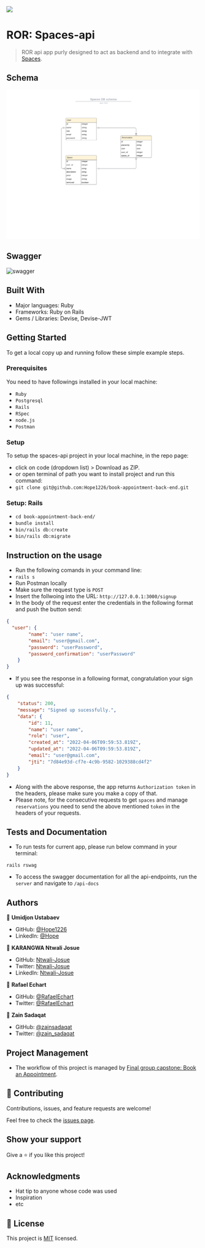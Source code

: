 ![](https://img.shields.io/badge/Microverse-blueviolet)

# ROR: Spaces-api

> ROR api app purly designed to act as backend and to integrate with [Spaces](https://github.com/Hope1226/book-appointment-front-end).

## Schema
![screenshot](./spaces_db_schema.png)

## Swagger 

![swagger](https://user-images.githubusercontent.com/58233753/162178749-4598721d-1115-412f-a7b7-3c3c9f69df9f.png)


## Built With

- Major languages: Ruby
- Frameworks: Ruby on Rails
- Gems / Libraries: Devise, Devise-JWT

## Getting Started

To get a local copy up and running follow these simple example steps.

### Prerequisites

You need to have followings installed in your local machine:
- `Ruby`
- `Postgresql`
- `Rails`
- `RSpec`
- `node.js`
- `Postman`

### Setup

To setup the spaces-api project in your local machine, in the repo page: 
- click on code (dropdown list) > Download as ZIP. 
- or open terminal of path you want to install project and run this command:
- `git clone git@github.com:Hope1226/book-appointment-back-end.git`

### Setup: Rails
- `cd book-appointment-back-end/`
- `bundle install`
- `bin/rails db:create`
- `bin/rails db:migrate`

## Instruction on the usage
- Run the following comands in your command line:
- `rails s`
- Run Postman locally
- Make sure the request type is `POST`
- Insert the follwoing into the URL: `http://127.0.0.1:3000/signup`
- In the body of the request enter the credentials in the following format and push the button send:
```JSON
{
  "user": {
        "name": "user name",
        "email": "user@gmail.com",
        "password": "userPassword",
        "password_confirmation": "userPassword"
    }
}
```
- If you see the response in a following format, congratulation your sign up was successful:
```JSON
{
    "status": 200,
    "message": "Signed up sucessfully.",
    "data": {
        "id": 11,
        "name": "user name",
        "role": "user",
        "created_at": "2022-04-06T09:59:53.819Z",
        "updated_at": "2022-04-06T09:59:53.819Z",
        "email": "user@gmail.com",
        "jti": "7d84e93d-cf7e-4c9b-9582-1029388cd4f2"
    }
}
```
- Along with the above response, the app returns `Authorization token` in the headers, please make sure you make a copy of that.
- Please note, for the consecutive requests to get `spaces` and manage `reservations` you need to send the above mentioned `token` in the headers of your requests.

## Tests and Documentation
- To run tests for current app, please run below command in your terminal:
```
rails rswag
```
- To access the swagger documentation for all the api-endpoints, run the `server` and navigate to `/api-docs`

## Authors

👤 **Umidjon Ustabaev**

- GitHub: [@Hope1226](https://github.com/Hope1226)
- LinkedIn: [@Hope](https://www.linkedin.com/in/umidjon-ustabaev/)

👤 **KARANGWA Ntwali Josue**

- GitHub: [Ntwali-Josue](https://github.com/Ntwali-Josue)
- Twitter: [Ntwali-Josue](https://twitter.com/JosueNtwali)
- LinkedIn: [Ntwali-Josue](https://linkedin.com/in/karangwa)

👤 **Rafael Echart**

- GitHub: [@RafaelEchart](https://github.com/rafaelechart)
- Twitter: [@RafaelEchart](https://twitter.com/rafaelechart)

👤 **Zain Sadaqat**

- GitHub: [@zainsadaqat ](https://github.com/zainsadaqat)
- Twitter: [@zain_sadaqat](https://twitter.com/zain_sadaqat)

## Project Management
- The workflow of this project is managed by [Final group capstone: Book an Appointment](https://github.com/users/Hope1226/projects/1).

## 🤝 Contributing

Contributions, issues, and feature requests are welcome!

Feel free to check the [issues page](https://github.com/Hope1226/book-appointment-back-end/issues).

## Show your support

Give a ⭐️ if you like this project!

## Acknowledgments

- Hat tip to anyone whose code was used
- Inspiration
- etc

## 📝 License

This project is [MIT](./MIT.md) licensed.
